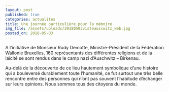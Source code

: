 ```yaml
---
layout: post
published: true
categories: actualites
title: Une journée particulière pour la mémoire
img_file: /assets/uploads/20180503visteauscwitz_web.jpg
posted_on: 2018-05-03
---
```

A l’initiative de Monsieur Rudy Demotte, Ministre-Président de la Fédération Wallonie Bruxelles, 160 représentants des différentes religions et de la laïcité se sont rendus dans le camp nazi d’Auschwitz – Birkenau.



Au-delà de la découverte de ce lieu hautement symbolique d’une histoire qui a bouleversé durablement toute l’humanité, ce fut surtout une très belle rencontre entre des personnes qui n’ont pas souvent l’habitude d’échanger sur leurs opinions. Nous sommes tous des citoyens du monde.
